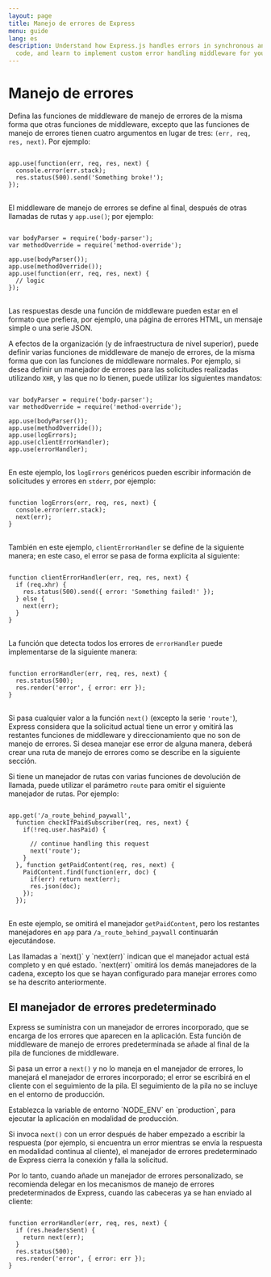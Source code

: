```yaml
---
layout: page
title: Manejo de errores de Express
menu: guide
lang: es
description: Understand how Express.js handles errors in synchronous and asynchronous
  code, and learn to implement custom error handling middleware for your applications.
---
```


# Manejo de errores

Defina las funciones de middleware de manejo de errores de la misma forma que otras funciones de middleware, excepto que las funciones de manejo de errores tienen cuatro argumentos en lugar de tres: `(err, req, res, next)`. Por ejemplo:

<pre>
<code class="language-javascript" translate="no">
app.use(function(err, req, res, next) {
  console.error(err.stack);
  res.status(500).send('Something broke!');
});
</code>
</pre>

El middleware de manejo de errores se define al final, después de otras llamadas de rutas y `app.use()`; por ejemplo:

<pre>
<code class="language-javascript" translate="no">
var bodyParser = require('body-parser');
var methodOverride = require('method-override');

app.use(bodyParser());
app.use(methodOverride());
app.use(function(err, req, res, next) {
  // logic
});
</code>
</pre>

Las respuestas desde una función de middleware pueden estar en el formato que prefiera, por ejemplo, una página de errores HTML, un mensaje simple o una serie JSON.

A efectos de la organización (y de infraestructura de nivel superior), puede definir varias funciones de middleware de manejo de errores, de la misma forma que con las funciones de middleware normales. Por ejemplo, si desea definir un manejador de errores para las solicitudes realizadas utilizando `XHR`, y las que no lo tienen, puede utilizar los siguientes mandatos:

<pre>
<code class="language-javascript" translate="no">
var bodyParser = require('body-parser');
var methodOverride = require('method-override');

app.use(bodyParser());
app.use(methodOverride());
app.use(logErrors);
app.use(clientErrorHandler);
app.use(errorHandler);
</code>
</pre>

En este ejemplo, los `logErrors` genéricos pueden escribir información de solicitudes y errores en `stderr`, por ejemplo:

<pre>
<code class="language-javascript" translate="no">
function logErrors(err, req, res, next) {
  console.error(err.stack);
  next(err);
}
</code>
</pre>

También en este ejemplo, `clientErrorHandler` se define de la siguiente manera; en este caso, el error se pasa de forma explícita al siguiente:

<pre>
<code class="language-javascript" translate="no">
function clientErrorHandler(err, req, res, next) {
  if (req.xhr) {
    res.status(500).send({ error: 'Something failed!' });
  } else {
    next(err);
  }
}
</code>
</pre>

La función que detecta todos los errores de `errorHandler` puede implementarse de la siguiente manera:

<pre>
<code class="language-javascript" translate="no">
function errorHandler(err, req, res, next) {
  res.status(500);
  res.render('error', { error: err });
}
</code>
</pre>

Si pasa cualquier valor a la función `next()` (excepto la serie `'route'`), Express considera que la solicitud actual tiene un error y omitirá las restantes funciones de middleware y direccionamiento que no son de manejo de errores. Si desea manejar ese error de alguna manera, deberá crear una ruta de manejo de errores como se describe en la siguiente sección.

Si tiene un manejador de rutas con varias funciones de devolución de llamada, puede utilizar el parámetro `route` para omitir el siguiente manejador de rutas.  Por ejemplo:

<pre>
<code class="language-javascript" translate="no">
app.get('/a_route_behind_paywall',
  function checkIfPaidSubscriber(req, res, next) {
    if(!req.user.hasPaid) {

      // continue handling this request
      next('route');
    }
  }, function getPaidContent(req, res, next) {
    PaidContent.find(function(err, doc) {
      if(err) return next(err);
      res.json(doc);
    });
  });
</code>
</pre>

En este ejemplo, se omitirá el manejador `getPaidContent`, pero los restantes manejadores en `app` para `/a_route_behind_paywall` continuarán ejecutándose.

<div class="doc-box doc-info" markdown="1">
Las llamadas a `next()` y `next(err)` indican que el manejador actual está completo y en qué estado.  `next(err)` omitirá los demás manejadores de la cadena, excepto los que se hayan configurado para manejar errores como se ha descrito anteriormente.
</div>

## El manejador de errores predeterminado

Express se suministra con un manejador de errores incorporado, que se encarga de los errores que aparecen en la aplicación. Esta función de middleware de manejo de errores predeterminada se añade al final de la pila de funciones de middleware.

Si pasa un error a `next()` y no lo maneja en el manejador de errores, lo manejará el manejador de errores incorporado; el error se escribirá en el cliente con el seguimiento de la pila. El seguimiento de la pila no se incluye en el entorno de producción.

<div class="doc-box doc-info" markdown="1">
Establezca la variable de entorno `NODE_ENV` en `production`, para ejecutar la aplicación en modalidad de producción.
</div>

Si invoca `next()` con un error después de haber empezado a escribir la respuesta (por ejemplo, si encuentra un error mientras se envía la respuesta en modalidad continua al cliente), el manejador de errores predeterminado de Express cierra la conexión y falla la solicitud.

Por lo tanto, cuando añade un manejador de errores personalizado, se recomienda delegar en los mecanismos de manejo de errores predeterminados de Express, cuando las cabeceras ya se han enviado al cliente:

<pre>
<code class="language-javascript" translate="no">
function errorHandler(err, req, res, next) {
  if (res.headersSent) {
    return next(err);
  }
  res.status(500);
  res.render('error', { error: err });
}
</code>
</pre>
